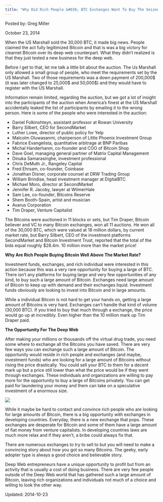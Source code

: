 ```yaml
---
title: "Why Did Rich People &#038; BTC Exchanges Want To Buy The Seized SR Coins?"
---
```


Posted by: Greg Miller

<span>October 23, 2014</span>

<p>When the US Marshall sold the 30,000 BTC, it made big news. People claimed the act fully legitimized Bitcoin and that is was a big victory for clearnet Bitcoin over its deep web counterpart. What they didn&#8217;t realized is that they just tested a new business for the deep web.</p>
<p>Before I get to that, let me talk a little bit about the auction. The Us Marshall only allowed a small group of people, who meet the requirements set by the US Marshall. Two of those requirements was a down payment of 200,000$ (it was later changed to 25,000$ and 50,000$) and they would have to register with the US Marshall.</p>
<p>Information remain limited, regarding the auction, but we got a lot of insight into the participants of the auction when America&#8217;s finest at the US Marshall accidentally leaked the list of participants by emailing it to the wrong person. Here is some of the people who were interested in the auction:</p>
<ul>
<li>Daniel Folkinshteyn, assistant professor at Rowan University</li>
<li>Barry Silbert, CEO for SecondMarket</li>
<li>Luther Lowe, director of public policy for Yelp</li>
<li>Malcolm Oluwasanmi, chairperson of Little Phoenix Investment Group</li>
<li>Fabrice Evangelista, quantitative arbitrage at BNP Paribas</li>
<li>Michal Handerhanm, co-founder and COO of Bitcoin Shop</li>
<li>Dave Goel, managing general partner of Matrix Capital Management</li>
<li>Dinuka Samarasinghe, investment professional</li>
<li>Chris DeMuth Jr., Rangeley Capital</li>
<li>Fred Ehrsam, co-founder, Coinbase</li>
<li>Jonathan Disner, corporate counsel at DRW Trading Group</li>
<li>William Brindise, head investment manager at DigitalBTC</li>
<li>Michael Moro, director at SecondMarket</li>
<li>Jennifer R. Jacoby, lawyer at WilmerHale</li>
<li>Sam Lee, co-founder, Bitcoins Reserve</li>
<li>Shem Booth-Spain, artist and musician</li>
<li>Avarus Corporation</li>
<li>Tim Draper, Venture Capitalist</li>
</ul>
<p>The Bitcoins were auctioned in 11 blocks or sets, but Tim Draper, Bitcoin believer and VC to many Bitcoin exchanges, won all 11 auctions. He won all of the 30,000 BTC, which were valued at 18 million dollars, by current market rate, but Barry Silbert, CEO of the investment platforms SecondMarket and Bitcoin Investment Trust, reported that the total of the bids equal roughly $28.4m. 10 million more than the market price!</p>
<p><strong>Why Are Rich People Buying Bitcoin Well Above The Market Rate?</strong></p>
<p>Investment funds, exchanges, and rich individual were interested in this action because this was a very rare opportunity for buying a large of BTC. There isn&#8217;t any platforms for buying large and very few opportunities of any kind, to buy such a large amount of Bitcoin. Exchanges need large amount of Bitcoin to keep up with demand and their exchanges liquid. Investment funds obviously are looking to invest into Bitcoin and in large amounts.</p>
<p>While a individual Bitcoin is not hard to get your hands on, getting a large amount of Bitcoins is very hard. Exchanges can&#8217;t handle that kind of volume (30,000 BTC). If you tried to buy that much through a exchange, the price would go up at incredibly. Even higher than the 10 million mark up Tim Draper paid.</p>
<p><strong>The Opportunity For The Deep Web</strong></p>
<p>After making your millions or thousands off the virtual drug trade, you need some where to exchange all the Bitcoins you have saved. There are very few ways you can exchange such a large amount of Bitcoin. The opportunity would reside in rich people and exchanges (and maybe, investment funds) who are looking for a large amount of Bitcoins without rising the price drastically. You could sell your BTC to them for a decent mark up but a price still lower than what the price would be if they went through exchanges. These individuals and organizations are willing to pay more for the opportunity to buy a large of Bitcoins privately. You can get paid for laundering your money and them can take on a speculative investment of a enormous size.</p>
<img src="https://gir.pub/deepdotweb/imgs/2014/08/btcman.png" />

<p>While it maybe be hard to contact and convince rich people who are looking for large amounts of Bitcoin, there is a big opportunity with exchanges in developing countries. Everyday, there is a new exchange that pops. These exchanges are desperate for Bitcoin and some of them have a large amount of fiat money from venture capitalists. In developing countries laws are much more relax and if they aren&#8217;t, a bribe could always fix that.</p>
<p>There are numerous exchanges to try to sell to but you will need to make a convincing story about how you got so many Bitcoins. The geeky, early adopter type is always a good choice and believable story.</p>
<p>Deep Web entrepreneurs have a unique opportunity to profit but from an activity that is usually a cost of doing business. There are very few people outside of the Deep Web world that has gathered such a large amount of Bitcoin, leaving rich organizations and individuals not much of a choice and willing to look the other way.</p>

Updated: 2014-10-23
    
